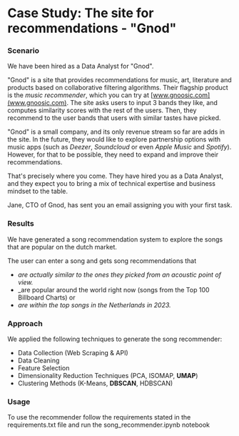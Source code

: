 # Case Study: The site for recommendations - "Gnod"

### Scenario

We have been hired as a Data Analyst for "Gnod".

"Gnod" is a site that provides recommendations for music, art, literature and products based on collaborative filtering algorithms. Their flagship product is the _music recommender_, which you can try at [www.gnoosic.com](www.gnoosic.com). The site asks users to input 3 bands they like, and computes similarity scores with the rest of the users. Then, they recommend to the user bands that users with similar tastes have picked.

"Gnod" is a small company, and its only revenue stream so far are adds in the site. In the future, they would like to explore partnership options with music apps (such as _Deezer_, _Soundcloud_ or even _Apple Music_ and _Spotify_). However, for that to be possible, they need to expand and improve their recommendations.

That's precisely where you come. They have hired you as a Data Analyst, and they expect you to bring a mix of technical expertise and business mindset to the table.

Jane, CTO of Gnod, has sent you an email assigning you with your first task.

### Results

We have generated a song recommendation system to explore the songs that are popular on the dutch market.

The user can enter a song and gets song recommendations that
- _are actually similar to the ones they picked from an acoustic point of view._
- _are popular around the world right now (songs from the Top 100 Billboard Charts) or
- _are within the top songs in the Netherlands in 2023._


### Approach

We applied the following techniques to generate the song recommender:

- Data Collection (Web Scraping & API)
- Data Cleaning
- Feature Selection
- Dimensionality Reduction Techniques (PCA, ISOMAP, **UMAP**)
- Clustering Methods (K-Means, **DBSCAN**, HDBSCAN)

### Usage

To use the recommender follow the requirements stated in the requirements.txt file and run the song_recommender.ipynb notebook